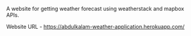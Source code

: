A website for getting weather forecast using weatherstack and mapbox APIs.

Website URL - https://abdulkalam-weather-application.herokuapp.com/
